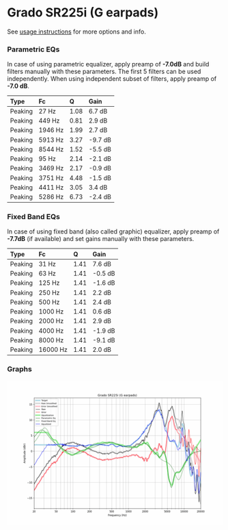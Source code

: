 # Grado SR225i (G earpads)
See [usage instructions](https://github.com/jaakkopasanen/AutoEq#usage) for more options and info.

### Parametric EQs
In case of using parametric equalizer, apply preamp of **-7.0dB** and build filters manually
with these parameters. The first 5 filters can be used independently.
When using independent subset of filters, apply preamp of **-7.0 dB**.

| Type    | Fc      |    Q | Gain    |
|:--------|:--------|:-----|:--------|
| Peaking | 27 Hz   | 1.08 | 6.7 dB  |
| Peaking | 449 Hz  | 0.81 | 2.9 dB  |
| Peaking | 1946 Hz | 1.99 | 2.7 dB  |
| Peaking | 5913 Hz | 3.27 | -9.7 dB |
| Peaking | 8544 Hz | 1.52 | -5.5 dB |
| Peaking | 95 Hz   | 2.14 | -2.1 dB |
| Peaking | 3469 Hz | 2.17 | -0.9 dB |
| Peaking | 3751 Hz | 4.48 | -1.5 dB |
| Peaking | 4411 Hz | 3.05 | 3.4 dB  |
| Peaking | 5286 Hz | 6.73 | -2.4 dB |

### Fixed Band EQs
In case of using fixed band (also called graphic) equalizer, apply preamp of **-7.7dB**
(if available) and set gains manually with these parameters.

| Type    | Fc       |    Q | Gain    |
|:--------|:---------|:-----|:--------|
| Peaking | 31 Hz    | 1.41 | 7.6 dB  |
| Peaking | 63 Hz    | 1.41 | -0.5 dB |
| Peaking | 125 Hz   | 1.41 | -1.6 dB |
| Peaking | 250 Hz   | 1.41 | 2.2 dB  |
| Peaking | 500 Hz   | 1.41 | 2.4 dB  |
| Peaking | 1000 Hz  | 1.41 | 0.6 dB  |
| Peaking | 2000 Hz  | 1.41 | 2.9 dB  |
| Peaking | 4000 Hz  | 1.41 | -1.9 dB |
| Peaking | 8000 Hz  | 1.41 | -9.1 dB |
| Peaking | 16000 Hz | 1.41 | 2.0 dB  |

### Graphs
![](./Grado%20SR225i%20(G%20earpads).png)